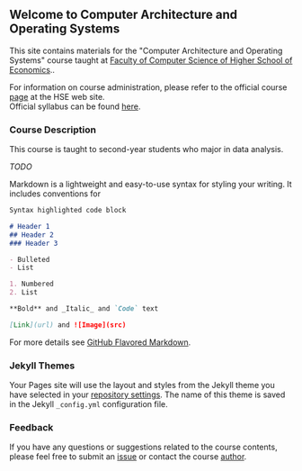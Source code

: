 ## Welcome to Computer Architecture and Operating Systems

This site contains materials for the "Computer Architecture and Operating Systems" course taught at
[Faculty of Computer Science of Higher School of Economics](https://cs.hse.ru/en/).. 

For information on course administration, please refer to the
official course [page](http://wiki.cs.hse.ru/ACOS_DSBA_2019/2020) at the HSE web site.  
Official syllabus can be found [here](https://www.hse.ru/edu/courses/301394490).

### Course Description

This course is taught to second-year students who major in data analysis.

_TODO_ 


Markdown is a lightweight and easy-to-use syntax for styling your writing. It includes conventions for

```markdown
Syntax highlighted code block

# Header 1
## Header 2
### Header 3

- Bulleted
- List

1. Numbered
2. List

**Bold** and _Italic_ and `Code` text

[Link](url) and ![Image](src)
```

For more details see [GitHub Flavored Markdown](https://guides.github.com/features/mastering-markdown/).

### Jekyll Themes

Your Pages site will use the layout and styles from the Jekyll theme you have selected in your [repository settings](https://github.com/andrewt0301/hse-acos-course/settings). The name of this theme is saved in the Jekyll `_config.yml` configuration file.

### Feedback

If you have any questions or suggestions related to the course contents, please feel free to submit
an [issue](https://github.com/andrewt0301/hse-acos-course/issues)
or contact the course [author](https://github.com/andrewt0301).
